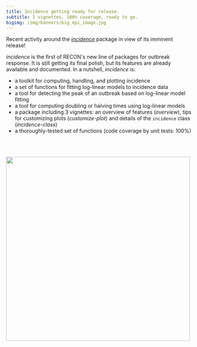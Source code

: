 ```yaml
---
title: Incidence getting ready for release.
subtitle: 3 vignettes, 100% coverage, ready to go.
bigimg: /img/banners/big_epi_image.jpg
---
```


Recent activity around the [*incidence*](https://github.com/reconhub/incidence) package in view of its imminent release!

*incidence* is the first of RECON's new line of packages for outbreak response. It is still getting its final polish, but its features are already available and documented. In a nutshell, *incidence* is:

- a toolkit for computing, handling, and plotting incidence
- a set of functions for fitting log-linear models to incidence data
- a tool for detecting the peak of an outbreak based on log-linear model fitting
- a tool for computing doubling or halving times using log-linear models
- a package including 3 vignettes: an overview of features (*overview*), tips for customizing plots (*customize-plot*) and details of the `incidence` class (*incidence-class*)
- a thoroughly-tested set of functions (code coverage by unit tests: 100%)

<br>
<br>


<a href="http://github.com/reconhub/incidence"><img src="https://raw.githubusercontent.com/reconhub/reconhub.github.io/master/_posts/img/incidence-shot1.jpg" width="500px"></a>

<br>
<br>
